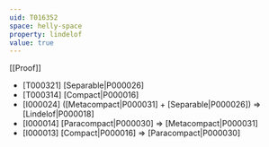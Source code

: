 ```yaml
---
uid: T016352
space: helly-space
property: lindelof
value: true
---
```

[[Proof]]

* [T000321] [Separable|P000026]
* [T000314] [Compact|P000016]
* [I000024] ([Metacompact|P000031] + [Separable|P000026]) => [Lindelof|P000018]
* [I000014] [Paracompact|P000030] => [Metacompact|P000031]
* [I000013] [Compact|P000016] => [Paracompact|P000030]

